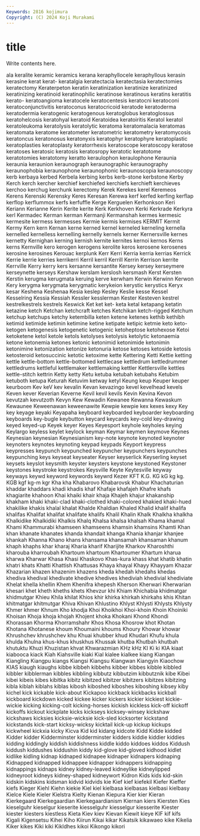```yaml
---
Keywords: 2816 kojimura
Copyright: (C) 2024 Koji Murakami
---
```


# title

Write contents here.



ala keralite
keramic keramics kerana keraphyllocele keraphyllous kerasin kerasine kerat kerat- keratalgia
keratectacia keratectasia keratectomies keratectomy Keraterpeton keratin keratinization keratinize keratinized keratinizing
keratinoid keratinophilic keratinose keratinous keratins keratitis kerato- keratoangioma keratocele keratocentesis
keratocni keratoconi keratoconjunctivitis keratoconus keratocricoid keratode keratoderma keratodermia keratogenic keratogenous
keratoglobus keratoglossus keratohelcosis keratohyal keratoid Keratoidea keratoiritis Keratol keratol keratoleukoma
keratolysis keratolytic keratoma keratomalacia keratomas keratomata keratome keratometer keratometric keratometry
keratomycosis keratoncus keratonosus keratonyxis keratophyr keratophyre keratoplastic keratoplasties keratoplasty keratorrhexis
keratoscope keratoscopy keratose keratoses keratosic keratosis keratosropy keratotic keratotome keratotomies
keratotomy keratto keraulophon keraulophone Keraunia keraunia keraunion keraunograph keraunographic keraunography
keraunophobia keraunophone keraunophonic keraunoscopia keraunoscopy kerb kerbaya kerbed Kerbela kerbing
kerbs kerb-stone kerbstone Kerby Kerch kerch kercher kerchief kerchiefed kerchiefs
kerchieft kerchieves kerchoo kerchug kerchunk kerectomy Kerek Kerekes kerel Keremeos
Kerens Kerenski Kerensky Keres Keresan Kerewa kerf kerfed kerfing kerflap
kerflop kerflummox kerfs kerfuffle Kerge Kerguelen Kerhonkson Keri Keriann Kerianne
Kerin Kerite kerite Kerk Kerkhoven Kerki Kerkrade Kerkyra kerl Kermadec
Kerman kerman Kermanji Kermanshah kermes kermesic kermesite kermess kermesses Kermie
kermis kermises KERMIT Kermit Kermy Kern kern Kernan kerne kerned
kernel kerneled kerneling kernella kernelled kernelless kernelling kernelly kernels kerner
Kernersville kernes kernetty Kernighan kerning kernish kernite kernites kernoi kernos
Kerns kerns Kernville kero kerogen kerogens kerolite keros kerosene kerosenes
kerosine kerosines Kerouac kerplunk Kerr Kerri Kerria kerria kerrias Kerrick
Kerrie kerrie kerries kerrikerri Kerril kerril Kerrill Kerrin Kerrison kerrite
Kerrville Kerry kerry kers kersanne kersantite Kersey kersey kerseymere kerseynette
kerseys Kershaw kerslam kerslosh kersmash Kerst Kersten Kerstin kerugma kerugmata
keruing kerve kerwham Kerwin Kerwinn Kerwon Kery kerygma kerygmata kerygmatic
kerykeion kerystic kerystics Keryx kesar Keshena Keshenaa Kesia keslep Kesley
Keslie kesse Kessel Kesselring Kessia Kessiah Kessler kesslerman Kester Kesteven
kestrel kestrelkestrels kestrels Keswick Ket ket ket- keta ketal ketapang
ketatin ketazine ketch Ketchan ketchcraft ketches Ketchikan ketch-rigged Ketchum ketchup
ketchups ketchy ketembilla keten ketene ketenes kethib kethibh ketimid ketimide
ketimin ketimine ketine ketipate ketipic ketmie keto keto- ketogen ketogenesis
ketogenetic ketogenic ketoheptose ketohexose Ketoi ketoketene ketol ketole ketols ketolyses
ketolysis ketolytic ketonaemia ketone ketonemia ketones ketonic ketonimid ketonimide ketonimin
ketonimine ketonization ketonize ketonuria ketose ketoses ketoside ketosis ketosteroid ketosuccinic
ketotic ketoxime kette Kettering Ketti Kettie ketting kettle kettle-bottom kettle-bottomed
kettlecase kettledrum kettledrummer kettledrums kettleful kettlemaker kettlemaking kettler Kettlersville kettles
kettle-stitch kettrin Ketty ketty Ketu ketuba ketubah ketubahs Ketubim ketuboth
ketupa Keturah Ketuvim ketway ketyl Keung keup Keuper keuper keurboom
Kev keV kev kevalin Kevan kevazingo kevel kevelhead kevels Keven
kever Keverian Keverne Kevil kevil kevils Kevin Kevina Kevon kevutzah
kevutzoth Kevyn Kew Kewadin Kewanee Kewanna Kewaskum Kewaunee Keweenawan keweenawite
Kewpie kewpie kex kexes kexy Key key keyage keyaki Keyapaha
keyboard keyboarded keyboarder keyboarding keyboards key-bugle keybutton keycard keycards key-cold
key-drawing keyed keyed-up Keyek keyer Keyes Keyesport keyhole keyholes keying
Keylargo keyless keylet keylock keyman Keymar keymen keymove Keynes Keynesian
keynesian Keynesianism key-note keynote keynoted keynoter keynoters keynotes keynoting keypad
keypads Keyport keypress keypresses keypunch keypunched keypuncher keypunchers keypunches keypunching
keys keyseat keyseater Keyser keyserlick Keyserling keyset keysets keyslot keysmith
keyster keysters keystone keystoned Keystoner keystones keystroke keystrokes Keysville Keyte
Keytesville keyway keyways keywd keyword keywords keywrd Kezer KFT K.G.
KG kG kg kg. KGB kgf kg-m kgr Kha kha
Khabarovo Khabarovsk Khabur Khachaturian khaddar khaddars khadi khadis khaf Khafaje
khafajeh Khafre khafs khagiarite khahoon Khai khaiki khair khaja Khajeh
khajur khakanship khakham khaki khaki-clad khaki-clothed khaki-colored khakied khaki-hued khakilike
khakis khalal khalat Khalde Khaldian Khaled Khalid khalif khalifa khalifas
Khalifat khalifat khalifate khalifs Khalil Khalin Khalk Khalkha khalkha Khalkidike
Khalkidiki Khalkis Khalq Khalsa khalsa khalsah Khama khamal Khami Khammurabi
khamseen khamseens khamsin khamsins Khamti Khan khan khanate khanates khanda
khandait khanga Khania khanjar khanjee khankah Khanna Khano khans khansama
khansamah khansaman khanum khaph khaphs khar kharaj Kharia kharif Kharijite
Kharkov Kharoshthi kharouba kharroubah Khartoum khartoum Khartoumer Khartum kharua kharwa
Kharwar Khasa Khasi Khaskovo Khas-kura khass khat khatib khatin khatri
khats Khatti Khattish Khattusas Khaya khayal Khayy Khayyam Khazar Khazarian
khazen khazenim khazens kheda khedah khedahs khedas khediva khedival khedivate
khedive khedives khediviah khedivial khediviate Khelat khella khellin Khem Khenifra
khepesh Kherson Kherwari Kherwarian khesari khet kheth kheths khets Khevzur
khi Khiam Khichabia khidmatgar khidmutgar Khieu Khila khilat Khios khir
khirka khirkah khirkahs khis Khitan khitmatgar khitmutgar Khiva Khivan Khlustino
Khlyst Khlysti Khlysts Khlysty Khmer khmer Khnum Kho khodja Khoi
Khoikhoi Khoi-khoin Khoin Khoiniki Khoisan Khoja khoja khojah Khojent khoka
Khokani Khond Khondi Khorassan Khorma Khorramshahr Khos Khosa Khosrow khot
Khotan Khotana Khotanese khoum Khoumaini khoums Khoury Khowar khowar Khrushchev
khrushchev khu Khuai khubber khud Khudari Khufu khula khulda Khulna
khus-khus khuskhus Khussak khutba Khutbah khutbah khutuktu Khuzi Khuzistan khvat
Khwarazmian KHz kHz KI Ki ki KIA kiaat kiabooca kiack
Kiah Kiahsville kiaki Kial kialee kialkee kiang Kiangan Kiangling Kiangpu
kiangs Kiangsi Kiangsu Kiangwan Kiangyin Kiaochow KIAS kiaugh kiaughs kibbe
kibbeh kibbehs kibber kibbes kibble kibbled kibbler kibblerman kibbles kibbling
kibbutz kibbutzim kibbutznik kibe Kibei kibei kibeis kibes kibitka kibitz
kibitzed kibitzer kibitzers kibitzes kibitzing kibla kiblah kiblahs kiblas kibosh
kiboshed kiboshes kiboshing kibsey kiby kichel kick kickable kick-about Kickapoo
kickback kickbacks kickball kickboard kickdown kicked kickee kicker kickers kickier
kickiest kickie-wickie kicking kicking-colt kicking-horses kickish kickless kick-off kickoff kickoffs
kickout kickplate kicks kickseys kicksey-winsey kickshaw kickshaws kicksies kicksie-wicksie kick-sled
kicksorter kickstand kickstands kick-start kicksy-wicksy kicktail kick-up kickup kickups kickwheel
kickxia kicky Kicva Kid kid kidang kidcote Kidd Kidde kidded
Kidder kidder Kidderminster kidderminster kidders kiddie kiddier kiddies kidding kiddingly
kiddish kiddishness kiddle kiddo kiddoes kiddos Kiddush kiddush kiddushes kiddushin
kiddy kid-glove kid-gloved kidhood kidlet kidlike kidling kidnap kidnaped kidnapee
kidnaper kidnapers kidnaping Kidnapped kidnapped kidnappee kidnapper kidnappers kidnapping kidnappings
kidnaps kidney kidney-leaved kidneylike kidneylipped kidneyroot kidneys kidney-shaped kidneywort Kidron
Kids kids kid-skin kidskin kidskins kidsman kidvid kidvids kie Kief
kief kiefekil Kiefer Kieffer kiefs Kieger Kiehl Kiehn kiekie Kiel
kiel kielbasa kielbasas kielbasi kielbasy Kielce Kiele Kieler Kielstra Kielty
Kienan Kiepura Kier kier Kieran Kierkegaard Kierkegaardian Kierkegaardianism Kiernan kiers
Kiersten Kies kieselguhr kieselgur kieserite kiesselguhr kiesselgur kiesserite Kiester kiester
kiesters kiestless Kieta Kiev kiev Kievan Kiewit kieye KIF kif
kifs Kigali Kigensetsu Kihei Kiho Kiirun Kikai kikar Kikatsik kikawaeo
kike Kikelia Kiker kikes Kiki kiki Kikldhes kikoi Kikongo kikori
